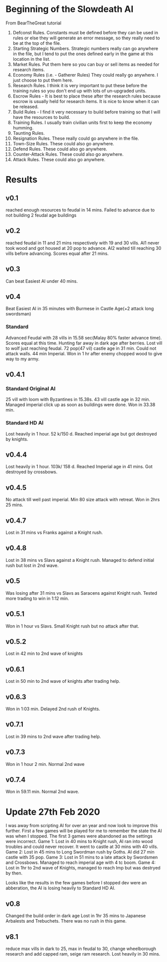 # Beginning of the Slowdeath AI
From BearTheGreat tutorial
1. Defconst Rules.  Constants must be defined before they can be used in rules or else they will generate an error message, so they really need to be at the top of the file.
2. Starting Strategic Numbers.  Strategic numbers really can go anywhere in the file, but I tend to put the ones defined early in the game at this location in the list.
3. Market Rules.  Put them here so you can buy or sell items as needed for research items.
4. Economy Rules (i.e. - Gatherer Rules)  They could really go anywhere.  I just choose to put them here.
5. Research Rules.  I think it is very important to put these before the training rules so you don't end up with lots of un-upgraded units.
6. Escrow Rules - It is best to place these after the research rules because escrow is usually held for research items.  It is nice to know when it can be released.
7. Build Rules - I find it very necessary to build before training so that I will have the resources to build.
8. Training Rules.  I usually train civilian units first to keep the economy humming.
9. Taunting Rules. 
10. Resignation Rules.  These really could go anywhere in the file.
11. Town-Size Rules.  These could also go anywhere.
12. Defend Rules.  These could also go anywhere.
13. Counter-Attack Rules.  These could also go anywhere.
14. Attack Rules.  These could also go anywhere.

# Results

## v0.1
reached enough resources to feudal in 14 mins. Failed to advance due to not building 2 feudal age buildings
## v0.2
reached feudal in 11 and 21 mins respectively with 19 and 30 vills. AI1 never took wood and got housed at 20 pop to advance. AI2 waited till reaching 30 vills before advancing. Scores equal after 21 mins.
## v0.3
Can beat Easiest AI under 40 mins.
## v0.4
Beat Easiest AI in 35 minutes with Burmese in Castle Age(+2 attack long swordsman)
### Standard
Advanced Feudal with 28 vills in 15.58 sec(Malay 80% faster advance time). Scores equal at this time. 
Hunting far away in dark age after berries. Lost vill to wolf just reaching feudal.
72 pop(47 vil) castle age in 31 min. Could not attack walls. 44 min Imperial. Won in 1 hr after enemy chopped wood to give way to my army.
## v0.4.1
### Standard Original AI
25 vill with loom with Byzantines in 15.38s. 43 vill castle age in 32 min. Managed imperial click up as soon as buildings were done. Won in 33.38 min. 
### Standard HD AI
Lost heavily in 1 hour. 52 k/150 d. Reached imperial age but got destroyed by knights.
## v0.4.4
Lost heavily in 1 hour. 103k/ 158 d. Reached Imperial age in 41 mins. Got destroyed by crossbows.
## v0.4.5
No attack till well past imperial. Min 80 size attack with retreat. Won in 2hrs 25 mins.
## v0.4.7
Lost in 31 mins vs Franks against a Knight rush.
## v0.4.8
Lost in 38 mins vs Slavs against a Knight rush. Managed to defend initial rush but lost in 2nd wave.
## v0.5
Was losing after 31 mins vs Slavs as Saracens against Knight rush. Tested more trading to win in 1:12 min.

## v0.5.1
Won in 1 hour vs Slavs. Small Knight rush but no attack after that.
## v0.5.2 
Lost in 42 min to 2nd wave of knights
## v0.6.1
Lost in 50 min to 2nd wave of knights after trading help.
## v0.6.3 
Won in 1:03 min. Delayed 2nd rush of Knights.
## v0.7.1
Lost in 39 mins to 2nd wave after trading help.
## v0.7.3
Won in 1 hour 2 min. Normal 2nd wave
## v0.7.4
Won in 59.11 min. Normal 2nd wave.

# Update 27th Feb 2020

I was away from scripting AI for over an year and now look to improve this further. First a few games will be played for me to remember the state the AI was when I stopped.
The first 3 games were abandoned as the settings were incorrect.
Game 1:
Lost in 40 mins to Knight rush, AI ran into wood troubles and could never recover. It went to castle at 30 mins with 40 vills.
Game 2:
Lost in 45 mins to Long Swordman rush by Goths. AI did 27 min castle with 35 pop.
Game 3:
Lost in 51 mins to a late attack by Swordsmen and Crossbows. Managed to reach imperial age with 4 tc boom.
Game 4:
Lost in 1hr to 2nd wave of Knights, managed to reach Imp but was destryed by then.

Looks like the results in the few games before I stopped dev were an abberation, the AI is losing heavily to Standard HD AI.

## v0.8
Changed the build order in dark age
Lost in 1hr 35 mins to Japanese Arbalests and Trebuchets. There was no rush in this game.

## v8.1
reduce max vills in dark to 25, max in feudal to 30, change wheelborough research and add capped ram, seige ram research.
Lost heavily in 30 mins.